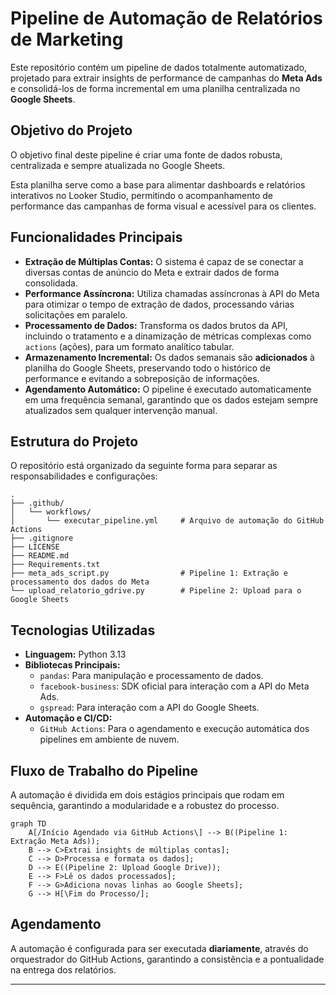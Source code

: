 # Pipeline de Automação de Relatórios de Marketing

Este repositório contém um pipeline de dados totalmente automatizado, projetado para extrair insights de performance de campanhas do **Meta Ads** e consolidá-los de forma incremental em uma planilha centralizada no **Google Sheets**.

## Objetivo do Projeto

O objetivo final deste pipeline é criar uma fonte de dados robusta, centralizada e sempre atualizada no Google Sheets.

Esta planilha serve como a base para alimentar dashboards e relatórios interativos no Looker Studio, permitindo o acompanhamento de performance das campanhas de forma visual e acessível para os clientes.

## Funcionalidades Principais

  - **Extração de Múltiplas Contas:** O sistema é capaz de se conectar a diversas contas de anúncio do Meta e extrair dados de forma consolidada.
  - **Performance Assíncrona:** Utiliza chamadas assíncronas à API do Meta para otimizar o tempo de extração de dados, processando várias solicitações em paralelo.
  - **Processamento de Dados:** Transforma os dados brutos da API, incluindo o tratamento e a dinamização de métricas complexas como `actions` (ações), para um formato analítico tabular.
  - **Armazenamento Incremental:** Os dados semanais são **adicionados** à planilha do Google Sheets, preservando todo o histórico de performance e evitando a sobreposição de informações.
  - **Agendamento Automático:** O pipeline é executado automaticamente em uma frequência semanal, garantindo que os dados estejam sempre atualizados sem qualquer intervenção manual.

## Estrutura do Projeto

O repositório está organizado da seguinte forma para separar as responsabilidades e configurações:

```
.
├── .github/
│   └── workflows/
│       └── executar_pipeline.yml     # Arquivo de automação do GitHub Actions
├── .gitignore
├── LICENSE
├── README.md
├── Requirements.txt
├── meta_ads_script.py                # Pipeline 1: Extração e processamento dos dados do Meta
└── upload_relatorio_gdrive.py        # Pipeline 2: Upload para o Google Sheets
```

## Tecnologias Utilizadas

  - **Linguagem:** Python 3.13
  - **Bibliotecas Principais:**
      - `pandas`: Para manipulação e processamento de dados.
      - `facebook-business`: SDK oficial para interação com a API do Meta Ads.
      - `gspread`: Para interação com a API do Google Sheets.
  - **Automação e CI/CD:**
      - `GitHub Actions`: Para o agendamento e execução automática dos pipelines em ambiente de nuvem.


## Fluxo de Trabalho do Pipeline

A automação é dividida em dois estágios principais que rodam em sequência, garantindo a modularidade e a robustez do processo.

```mermaid
graph TD
    A[/Início Agendado via GitHub Actions\] --> B((Pipeline 1: Extração Meta Ads));
    B --> C>Extrai insights de múltiplas contas];
    C --> D>Processa e formata os dados];
    D --> E((Pipeline 2: Upload Google Drive));
    E --> F>Lê os dados processados];
    F --> G>Adiciona novas linhas ao Google Sheets];
    G --> H[\Fim do Processo/];
```

## Agendamento

A automação é configurada para ser executada **diariamente**, através do orquestrador do GitHub Actions, garantindo a consistência e a pontualidade na entrega dos relatórios.
 

-----

